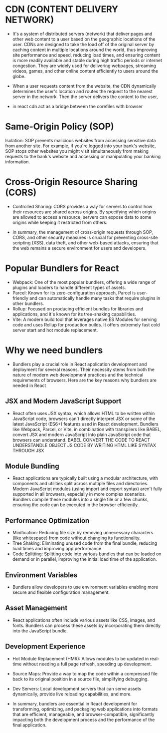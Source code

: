 # CDN (CONTENT DELIVERY NETWORK) 
* It's a system of distributed servers (network) that deliver pages and other web content to a user based on the geographic locations of the user. CDNs are designed to take the load off of the original server by caching content in multiple locations around the world, thus improving site performance and speed, reducing load times, and ensuring content is more readily available and stable during high traffic periods or internet congestion. They are widely used for delivering webpages, streaming videos, games, and other online content efficiently to users around the globe.

* When a user requests content from the website, the CDN dynamically determines the user's location and routes the request to the nearest server in the network. Then the server delivers the content to the user,

* in react cdn act as a bridge between the corefiles with browser



 # Same-Origin Policy (SOP)
Isolation: SOP prevents malicious websites from accessing sensitive data from another site. For example, if you're logged into your bank's website, SOP stops other websites you might visit simultaneously from making requests to the bank's website and accessing or manipulating your banking information.

# Cross-Origin Resource Sharing (CORS)
* Controlled Sharing: CORS provides a way for servers to control how their resources are shared across origins. By specifying which origins are allowed to access a resource, servers can expose data to some origins while keeping it restricted from others.

* In summary, the management of cross-origin requests through SOP, CORS, and other security measures is crucial for preventing cross-site scripting (XSS), data theft, and other web-based attacks, ensuring that the web remains a secure environment for users and developers.

# Popular Bundlers for React
* Webpack: One of the most popular bundlers, offering a wide range of plugins and loaders to handle different types of assets.
* Parcel: Known for its zero-configuration approach, Parcel is user-friendly and can automatically handle many tasks that require plugins in other bundlers.
* Rollup: Focused on producing efficient bundles for libraries and applications, and it's known for its tree-shaking capabilities.
* Vite: A modern build tool that leverages native ES Modules for serving code and uses Rollup for production builds. It offers extremely fast cold server start and hot module replacement.

# Why we need bundlers
* Bundlers play a crucial role in React application development and deployment for several reasons. Their necessity stems from both the nature of modern web development practices and the technical requirements of browsers. Here are the key reasons why bundlers are needed in React

## JSX and Modern JavaScript Support
* React often uses JSX syntax, which allows HTML to be written within JavaScript code, browsers can't directly interpret JSX or some of the latest JavaScript (ES6+) features used in React development. Bundlers like Webpack, Parcel, or Vite, in combination with transpilers like BABEL, convert JSX and modern JavaScript into plain JavaScript code that browsers can understand.
BABEL CONVERT THE CODE TO REACT UNDERSTANDLE OBJECT JS CODE BY WRITING HTML LIKE SYNTAX THROUGH JSX

## Module Bundling
 * React applications are typically built using a modular architecture, with components and utilities split across multiple files and directories. Modern JavaScript modules (using import and export syntax) aren't fully supported in all browsers, especially in more complex scenarios. Bundlers compile these modules into a single file or a few chunks, ensuring the code can be executed in the browser efficiently.

## Performance Optimization
 * Minification: Reducing file size by removing unnecessary characters (like whitespace) from code without changing its functionality.
* Tree Shaking: Eliminating unused code from the final bundle, reducing load times and improving app performance.
* Code Splitting: Splitting code into various bundles that can be loaded on demand or in parallel, improving the initial load time of the application.

## Environment Variables
* Bundlers allow developers to use environment variables  enabling more secure and flexible configuration management.

## Asset Management
* React applications often include various assets like CSS, images, and fonts. Bundlers can process these assets by incorporating them directly into the JavaScript bundle.

##  Development Experience
* Hot Module Replacement (HMR): Allows modules to be updated in real-time without needing a full page refresh, speeding up development.
* Source Maps: Provide a way to map the code within a compressed file back to its original position in a source file, simplifying debugging.
* Dev Servers: Local development servers that can serve assets dynamically, provide live reloading capabilities, and more.

* In summary, bundlers are essential in React development for transforming, optimizing, and packaging web applications into formats that are efficient, manageable, and browser-compatible, significantly impacting both the development process and the performance of the final application.